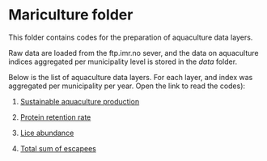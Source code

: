 # Mariculture folder

This folder contains codes for the preparation of aquaculture data layers.

Raw data are loaded from the ftp.imr.no sever, and the data on aquaculture indices aggregated per municipality level is stored in the *data* folder.



Below is the list of aquaculture data layers. For each layer, and index was aggregated per municipality per year. Open the link to read the codes):

1. [Sustainable aquaculture production](https://ohi-norway.github.io/nor-prep/prep/food_provision/Mariculture/sustainable_mariculture_production.html
) 
2. [Protein retention rate](https://ohi-norway.github.io/nor-prep/prep/food_provision/Mariculture/Protein.retention.rate.html)

2. [Lice abundance](https://ohi-norway.github.io/nor-prep/prep/food_provision/Mariculture/salmon.lice.html) 

4. [Total sum of escapees](https://ohi-norway.github.io/nor-prep/prep/food_provision/Mariculture/escapees_data.html) 





